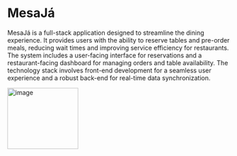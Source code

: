 # MesaJá

MesaJá is a full-stack application designed to streamline the dining experience. It provides users with the ability to reserve tables and pre-order meals, reducing wait times and improving service efficiency for restaurants. The system includes a user-facing interface for reservations and a restaurant-facing dashboard for managing orders and table availability. The technology stack involves front-end development for a seamless user experience and a robust back-end for real-time data synchronization.

<img width="160" height="138" alt="image" src="https://github.com/user-attachments/assets/181f0dfe-e063-4ab5-bd97-18fa28ab7c85" />
